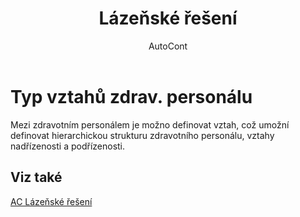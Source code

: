 ﻿---
    title: "Lázeňské řešení"
    author: AutoCont
    ms.date: 04/30/2018
    ms.topic: article
    ms.prod: dynamics-nav-2017
    ms.contentlocale: cs-cz
    ms.lasthandoff: 04/30/2018
---

# Typ vztahů zdrav. personálu

Mezi zdravotním personálem je možno definovat vztah, což umožní definovat hierarchickou strukturu zdravotního personálu, vztahy nadřízenosti a podřízenosti. 


## <a name="see-also"></a>Viz také
[AC Lázeňské řešení](ac-spa-solution.md)